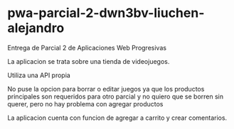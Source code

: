 # pwa-parcial-2-dwn3bv-liuchen-alejandro
Entrega de Parcial 2 de Aplicaciones Web Progresivas

La aplicacion se trata sobre una tienda de videojuegos.

Utiliza una API propia

No puse la opcion para borrar o editar juegos ya que los productos principales son requeridos para otro parcial y no quiero que se borren sin querer, pero no hay problema con agregar productos

La aplicacion cuenta con funcion de agregar a carrito y crear comentarios.
